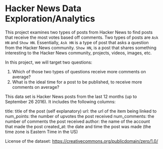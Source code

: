 # Hacker News Data Exploration/Analytics

This project examines two types of posts from Hacker News to find posts that receive the most votes based off comments. Two types of posts are `Ask HN` and `Show HN`. Essentially, `Ask HN` is a type of post that asks a question from the Hacker News community. `Show HN`, is a post that shares something interesting to the Hacker News community, projects, videos, images, etc. 

In this project, we will target two questions:
1) Which of those two types of questions receive more comments on average?
2) What is the ideal time for a post to be published, to receive more comments on average?


This data set is Hacker News posts from the last 12 months (up to September 26 2016).
It includes the following columns:

title: title of the post (self explanatory)
url: the url of the item being linked to
num_points: the number of upvotes the post received
num_comments: the number of comments the post received
author: the name of the account that made the post
created_at: the date and time the post was made (the time zone is Eastern Time in the US)

License of the dataset: https://creativecommons.org/publicdomain/zero/1.0/
